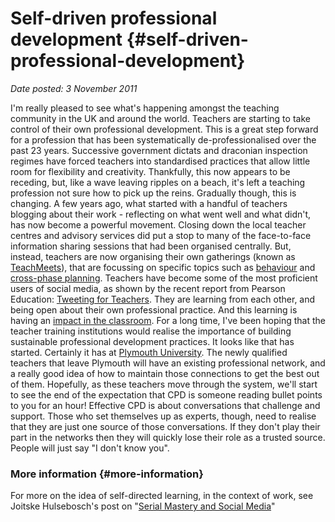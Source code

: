 # Self-driven professional development {#self-driven-professional-development}

_Date posted: 3 November 2011_

I'm really pleased to see what's happening amongst the teaching community in the UK and around the world. Teachers are starting to take control of their own professional development. This is a great step forward for a profession that has been systematically de-professionalised over the past 23 years. Successive government dictats and draconian inspection regimes have forced teachers into standardised practices that allow little room for flexibility and creativity. Thankfully, this now appears to be receding, but, like a wave leaving ripples on a beach, it's left a teaching profession not sure how to pick up the reins. Gradually though, this is changing. A few years ago, what started with a handful of teachers blogging about their work - reflecting on what went well and what didn't, has now become a powerful movement. Closing down the local teacher centres and advisory services did put a stop to many of the face-to-face information sharing sessions that had been organised centrally. But, instead, teachers are now organising their own gatherings (known as [TeachMeets](http://teachmeet.pbworks.com/)), that are focussing on specific topics such as [behaviour](http://www.oliverquinlan.com/blog/2011/10/28/teachmeet-plymouth-buzzing-about-behaviour/) and [cross-phase planning](http://www.learningconversations.co.uk/main/index.php/2010/02/25/reflections-on-the-oxford-teachmeet-fishbowl?blog=5). Teachers have become some of the most proficient users of social media, as shown by the recent report from Pearson Education: [Tweeting for Teachers](http://pearsoncpl.com/2011/tweeting-for-teachers-how-can-social-media-support-teacher-professional-development/). They are learning from each other, and being open about their own professional practice. And this learning is having an [impact in the classroom](http://www.agent4change.net/innovators/580-the-innovators-15-dawn-hallybone.html). For a long time, I've been hoping that the teacher training institutions would realise the importance of building sustainable professional development practices. It looks like that has started. Certainly it has at [Plymouth University](http://steve-wheeler.blogspot.com/2011/11/blogstorm.html). The newly qualified teachers that leave Plymouth will have an existing professional network, and a really good idea of how to maintain those connections to get the best out of them. Hopefully, as these teachers move through the system, we'll start to see the end of the expectation that CPD is someone reading bullet points to you for an hour! Effective CPD is about conversations that challenge and support. Those who set themselves up as experts, though, need to realise that they are just one source of those conversations. If they don't play their part in the networks then they will quickly lose their role as a trusted source. People will just say "I don't know you".

### More information {#more-information}

For more on the idea of self-directed learning, in the context of work, see Joitske Hulsebosch's post on "[Serial Mastery and Social Media](http://joitskehulsebosch.blogspot.com/2011/11/about-serial-mastery-and-social-media.html)"